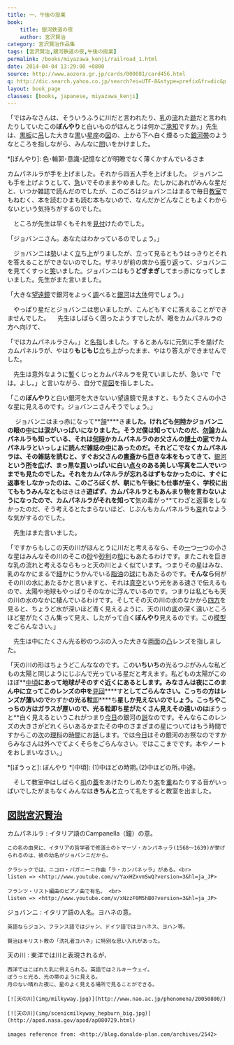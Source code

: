 ```yaml
---
title: 一、午後の授業
book:
    title: 銀河鉄道の夜
    author: 宮沢賢治
category: 宮沢賢治作品集
tags: [宮沢賢治,銀河鉄道の夜,午後の授業]
permalink: /books/miyazawa_kenji/railroad_1.html
date: 2014-04-04 13:29:00 +0800
source: http://www.aozora.gr.jp/cards/000081/card456.html
q: http://dic.search.yahoo.co.jp/search?ei=UTF-8&stype=prefix&fr=dic&p
layout: book_page
classes: [books, japanese, miyazawa_kenji]
---
```


「ではみなさんは、そういうふうに川だと言われたり、[乳](##ちち)の[流](##なが)れた[跡](##あと)だと言われたりしていたこの**ぼんやり**と白いものがほんとうは何かご[承知](##しょうち)ですか。」先生は、[黒板](##こくばん)に[吊](##つる)した大きな[黒](##くろ)い[星座](##せいざ)の[図](##ず)の、上から下へ白く煙るった[銀河帯](##ぎんがたい)のようなところを指しながら、みんなに[問](##と)いをかけました。

*[ぼんやり]: 色･輪郭･意識･記憶などが明瞭でなく薄くかすんでいるさま

カムパネルラが手を上げました。それから四五人手を上げました。 ジョバンニも手を上げようとして、[急](##いそ)いでそのままやめました。たしかにあれがみんな星だと、いつか雑誌で読んだのでしたが、このごろはジョバンニはまるで毎日[教室](##きょうしつ)でもねむく、本を読むひまも読む本もないので、なんだかどんなこともよくわからないという気持ちがするのでした。

　ところが先生は早くもそれを[見付](##みつ)けたのでした。

「ジョバンニさん。あなたはわかっているのでしょう。」

　ジョバンニは[勢](##いきお)いよく[立](##た)ち[上](##あ)がりましたが、立って見るともうはっきりとそれを答えることができないのでした。ザネリが前の席から[振](##ふ)り[返](##かえ)って、ジョバンニを見てくすっと[笑](##わら)いました。ジョバンニはもう**どぎまぎ**してまっ赤になってしまいました。先生がまた言いました。

「大きな[望遠鏡](##ぼうえんきょう)で銀河をよっく[調](##しら)べると[銀河](##ぎんが)は[大体](##だいたい)何でしょう。」

　やっぱり星だとジョバンニは思いましたが、こんどもすぐに答えることができませんでした。
　先生はしばらく困ったようすでしたが、眼をカムパネルラの方へ向けて、

「ではカムパネルラさん。」と[名指](##なざ)しました。するとあんなに元気に手を[挙](##あ)げたカムパネルラが、やはり**もじもじ**立ち上がったまま、やはり答えができませんでした。

　先生は意外なように[暫](##しばら)くじっとカムパネルラを見ていましたが、急いで「では。よし。」と言いながら、自分で[星図](##せいず)を指しました。

「この**ぼんやり**と白い銀河を大きないい望遠鏡で見ますと、もうたくさんの小さな星に見えるのです。ジョバンニさんそうでしょう。」

　 ジョバンニはまっ赤になって**[頷](##うなず)****き**ました。**けれども**[何時](##いつ)かジョバンニの眼の[中](##なか)には涙がいっぱいになりました。そうだ僕は知っていたのだ、[勿論](##もちろん)カムパネルラも知っている、それは[何時](##いつ)かカムパネルラのお父さんの[博士](##はかせ)の[家](##うち)でカムパネルラといっしょに読んだ雑誌の[中](##なか)にあったのだ。それどこでなくカムパネルラは、その雑誌を読むと、すぐお父さんの[書斎](##しょさい)から[巨](##おお)きな本をもってきて、**[銀河](##ぎんが)**という[所](##ところ)を[広](##ひろ)げ、まっ黒な[頁](##ページ)いっぱいに白い[点々](##てんてん)のある美しい写真を二人でいつまでも見たのでした。それをカムパネルラが忘れるはずもなかったのに、すぐに返事をしなかったのは、このごろぼくが、朝にも午後にも仕事が[辛](##つら)く、学校に出てももうみんなとも**はきはき**遊ばず、カムパネルラともあんまり物を言わないようになったので、カムパネルラがそれを知って**気の毒がっ**てわざと返事をしなかったのだ、そう考えるとたまらないほど、じぶんもカムパネルラも[哀](##あわ)れなような気がするのでした。

　先生はまた言いました。

「ですからもしこの天の川がほんとうに川だと考えるなら、その[一](##ひと)つ[一](##ひと)つの小さな星はみんなその川のそこの[砂](##すな)や[砂利](##じゃり)の[粒](##つぶ)にもあたるわけです。またこれを巨きな乳の流れと考えるならもっと天の川とよく似ています。つまりその星はみな、乳のなかにまるで[細](##こま)かにうかんでいる[脂油](##しゆ)の[球](##たま)にもあたるのです。**そんなら**何がその川の水にあたるかと言いますと、それは[真空](##しんくう)という光をある速さで伝えるもので、太陽や地球もやっぱりそのなかに浮んでいるのです。つまりは私どもも天の川の水のなかに棲んでいるわけです。そしてその天の川の水のなかから[四方](##しほう)を見ると、ちょうど水が深いほど青く見えるように、天の川の[底](##そこ)の深く遠いところほど星がたくさん集って見え、したがって白く**ぼんやり**見えるのです。この[模型](##もけい)をごらんなさい。」

　先生は中にたくさん光る砂のつぶの入った大きな[両面](##りょうめん)の[凸](##とつ)レンズを指しました。

「天の川の形はちょうどこんななのです。この**いちいち**の光るつぶがみんな私どもの太陽と同じようにじぶんで光っている星だと考えます。私どもの太陽がこのほぼ**[中頃](##なかごろ)**にあって地球がそのすぐ近くにあるとします。みなさんは夜にこのまん中に立ってこのレンズの中を**[見回](##みまわ)****す**としてごらんなさい。こっちの方はレンズが[薄](##うす)いので**わずか**の光る粒**[即](##すなわ)****ち**星しか見えないのでしょう。こっちやこっちの方はガラスが[厚](##あつ)いので、光る粒即ち星がたくさん見えその遠いのは**ぼうっと**白く見えるというこれがつまり[今日](##こんにち)の銀河の[説](##せつ)なのです。そんならこのレンズの大きさがどれくらいあるかまたその中のさまざまの星についてはもう時間ですからこの[次](##つぎ)の[理科](##りか)の[時間](##じかん)にお[話](##はな)します。では[今日](##きょう)はその銀河のお祭なのですからみなさんは外へでてよくそらをごらんなさい。ではここまでです。本やノートをおしまいなさい。」

*[ぼうっと]: ぼんやり
*[中頃]: (1)中ほどの時期｡(2)中ほどの所｡中途｡

　そして教室中はしばらく[机](##つくえ)の[蓋](##ふた)をあけたりしめたり[本](##ほん)を[重](##かさ)ねたりする音がいっぱいでしたがまもなくみんなは**きちんと**立って礼をすると教室を出ました。


[図説宮沢賢治](http://giovanni09.blog.fc2.com/blog-category-5.html)
------------

カムパネルラ
:   イタリア語のCampanella（鐘）の意。

    この名の由来に、イタリアの哲学者で修道士のトマーゾ・カンパネッラ(1568～1639)が挙げられるのは、彼の幼名がジョバンニだから。

    クラシックでは、ニコロ・パガニーニ作曲「ラ・カンパネッラ」がある。<br>
    listen => <http://www.youtube.com/v/YaxHZxvmSwQ?version=3&hl=ja_JP>

    フランツ・リスト編曲のピアノ曲で有名。 <br>
    listen => <http://www.youtube.com/v/xNzzF0M5hB0?version=3&hl=ja_JP>

ジョバンニ
: イタリア語の人名。ヨハネの意。

    英語ならジョン、フランス語ではジャン、ドイツ語ではヨハネス、ヨハン等。

    賢治はキリスト教の「洗礼者ヨハネ」に特別な思い入れがあった。 

天の川
: 東洋では川と表現されるが、

    西洋ではこぼれた乳に例えられる。英語ではミルキーウェイ。
    ぼうっと光る、光の帯のように見える。
    月のない晴れた夜に、星のよく見える場所で見ることができる。

    [![天の川](img/milkyway.jpg)](http://www.nao.ac.jp/phenomena/20050800/)

    [![天の川](img/scenicmilkyway_hepburn_big.jpg)](http://apod.nasa.gov/apod/ap080729.html)

    images reference from: <http://blog.donaldo-plan.com/archives/2542>
